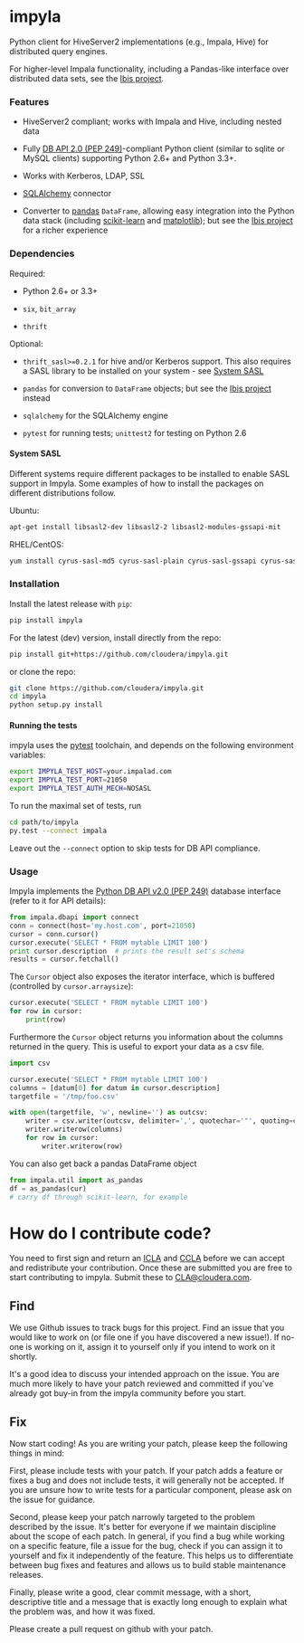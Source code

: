 # impyla

Python client for HiveServer2 implementations (e.g., Impala, Hive) for
distributed query engines.

For higher-level Impala functionality, including a Pandas-like interface over
distributed data sets, see the [Ibis project][ibis].

### Features

* HiveServer2 compliant; works with Impala and Hive, including nested data

* Fully [DB API 2.0 (PEP 249)][pep249]-compliant Python client (similar to
sqlite or MySQL clients) supporting Python 2.6+ and Python 3.3+.

* Works with Kerberos, LDAP, SSL

* [SQLAlchemy][sqlalchemy] connector

* Converter to [pandas][pandas] `DataFrame`, allowing easy integration into the
Python data stack (including [scikit-learn][sklearn] and
[matplotlib][matplotlib]); but see the [Ibis project][ibis] for a richer
experience

### Dependencies

Required:

* Python 2.6+ or 3.3+

* `six`, `bit_array`

* `thrift`


Optional:

* `thrift_sasl>=0.2.1` for hive and/or Kerberos support. This also requires a SASL
   library to be installed on your system - see [System SASL](#system-sasl)

* `pandas` for conversion to `DataFrame` objects; but see the [Ibis project][ibis] instead

* `sqlalchemy` for the SQLAlchemy engine

* `pytest` for running tests; `unittest2` for testing on Python 2.6


#### System SASL
Different systems require different packages to be installed to enable SASL support
in Impyla. Some examples of how to install the packages on different distributions
follow.

Ubuntu:
```bash
apt-get install libsasl2-dev libsasl2-2 libsasl2-modules-gssapi-mit
```

RHEL/CentOS:
```bash
yum install cyrus-sasl-md5 cyrus-sasl-plain cyrus-sasl-gssapi cyrus-sasl-devel
```

### Installation

Install the latest release with `pip`:

```bash
pip install impyla
```

For the latest (dev) version, install directly from the repo:

```bash
pip install git+https://github.com/cloudera/impyla.git
```

or clone the repo:

```bash
git clone https://github.com/cloudera/impyla.git
cd impyla
python setup.py install
```

#### Running the tests

impyla uses the [pytest][pytest] toolchain, and depends on the following
environment variables:

```bash
export IMPYLA_TEST_HOST=your.impalad.com
export IMPYLA_TEST_PORT=21050
export IMPYLA_TEST_AUTH_MECH=NOSASL
```

To run the maximal set of tests, run

```bash
cd path/to/impyla
py.test --connect impala
```

Leave out the `--connect` option to skip tests for DB API compliance.


### Usage

Impyla implements the [Python DB API v2.0 (PEP 249)][pep249] database interface
(refer to it for API details):

```python
from impala.dbapi import connect
conn = connect(host='my.host.com', port=21050)
cursor = conn.cursor()
cursor.execute('SELECT * FROM mytable LIMIT 100')
print cursor.description  # prints the result set's schema
results = cursor.fetchall()
```

The `Cursor` object also exposes the iterator interface, which is buffered
(controlled by `cursor.arraysize`):

```python
cursor.execute('SELECT * FROM mytable LIMIT 100')
for row in cursor:
    print(row)
```

Furthermore the `Cursor` object returns you information about the columns
returned in the query. This is useful to export your data as a csv file.

```python
import csv

cursor.execute('SELECT * FROM mytable LIMIT 100')
columns = [datum[0] for datum in cursor.description]
targetfile = '/tmp/foo.csv'

with open(targetfile, 'w', newline='') as outcsv:
    writer = csv.writer(outcsv, delimiter=',', quotechar='"', quoting=csv.QUOTE_ALL, lineterminator='\n')
    writer.writerow(columns)
    for row in cursor:
        writer.writerow(row)
```

You can also get back a pandas DataFrame object

```python
from impala.util import as_pandas
df = as_pandas(cur)
# carry df through scikit-learn, for example
```


[pep249]: http://legacy.python.org/dev/peps/pep-0249/
[pandas]: http://pandas.pydata.org/
[sklearn]: http://scikit-learn.org/
[matplotlib]: http://matplotlib.org/
[pytest]: http://pytest.org/latest/
[sqlalchemy]: http://www.sqlalchemy.org/
[ibis]: http://www.ibis-project.org/

# How do I contribute code?
You need to first sign and return an
[ICLA](https://github.com/cloudera/native-toolchain/blob/icla/Cloudera%20ICLA_25APR2018.pdf)
and
[CCLA](https://github.com/cloudera/native-toolchain/blob/icla/Cloudera%20CCLA_25APR2018.pdf)
before we can accept and redistribute your contribution. Once these are submitted you are
free to start contributing to impyla. Submit these to CLA@cloudera.com.

## Find
We use Github issues to track bugs for this project. Find an issue that you would like to
work on (or file one if you have discovered a new issue!). If no-one is working on it,
assign it to yourself only if you intend to work on it shortly.

It's a good idea to discuss your intended approach on the issue. You are much more
likely to have your patch reviewed and committed if you've already got buy-in from the
impyla community before you start.

## Fix
Now start coding! As you are writing your patch, please keep the following things in mind:

First, please include tests with your patch. If your patch adds a feature or fixes a bug
and does not include tests, it will generally not be accepted. If you are unsure how to
write tests for a particular component, please ask on the issue for guidance.

Second, please keep your patch narrowly targeted to the problem described by the issue.
It's better for everyone if we maintain discipline about the scope of each patch. In
general, if you find a bug while working on a specific feature, file a issue for the bug,
check if you can assign it to yourself and fix it independently of the feature. This helps
us to differentiate between bug fixes and features and allows us to build stable
maintenance releases.

Finally, please write a good, clear commit message, with a short, descriptive title and
a message that is exactly long enough to explain what the problem was, and how it was
fixed.

Please create a pull request on github with your patch.
